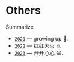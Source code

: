 # Others

Summarize

* [`2021`](summarize/2021.md) — growing up 🚀.
* [`2022`](summarize/2022.md) — 红红火火 🔥.
* [`2023`](summarize/2023.md) — 开开心心 😄.
